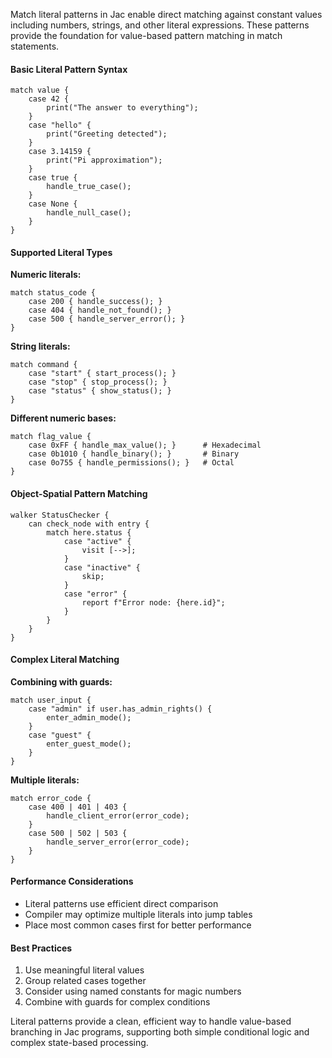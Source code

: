 Match literal patterns in Jac enable direct matching against constant values including numbers, strings, and other literal expressions. These patterns provide the foundation for value-based pattern matching in match statements.

#### Basic Literal Pattern Syntax

```jac
match value {
    case 42 {
        print("The answer to everything");
    }
    case "hello" {
        print("Greeting detected");
    }
    case 3.14159 {
        print("Pi approximation");
    }
    case true {
        handle_true_case();
    }
    case None {
        handle_null_case();
    }
}
```

#### Supported Literal Types

**Numeric literals:**
```jac
match status_code {
    case 200 { handle_success(); }
    case 404 { handle_not_found(); }
    case 500 { handle_server_error(); }
}
```

**String literals:**
```jac
match command {
    case "start" { start_process(); }
    case "stop" { stop_process(); }
    case "status" { show_status(); }
}
```

**Different numeric bases:**
```jac
match flag_value {
    case 0xFF { handle_max_value(); }      # Hexadecimal
    case 0b1010 { handle_binary(); }       # Binary
    case 0o755 { handle_permissions(); }   # Octal
}
```

#### Object-Spatial Pattern Matching

```jac
walker StatusChecker {
    can check_node with entry {
        match here.status {
            case "active" {
                visit [-->];
            }
            case "inactive" {
                skip;
            }
            case "error" {
                report f"Error node: {here.id}";
            }
        }
    }
}
```

#### Complex Literal Matching

**Combining with guards:**
```jac
match user_input {
    case "admin" if user.has_admin_rights() {
        enter_admin_mode();
    }
    case "guest" {
        enter_guest_mode();
    }
}
```

**Multiple literals:**
```jac
match error_code {
    case 400 | 401 | 403 {
        handle_client_error(error_code);
    }
    case 500 | 502 | 503 {
        handle_server_error(error_code);
    }
}
```

#### Performance Considerations

- Literal patterns use efficient direct comparison
- Compiler may optimize multiple literals into jump tables
- Place most common cases first for better performance

#### Best Practices

1. Use meaningful literal values
2. Group related cases together
3. Consider using named constants for magic numbers
4. Combine with guards for complex conditions

Literal patterns provide a clean, efficient way to handle value-based branching in Jac programs, supporting both simple conditional logic and complex state-based processing. 
